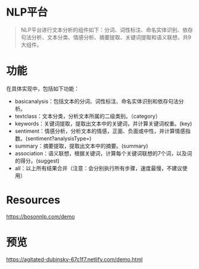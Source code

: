 # NLP平台

> NLP平台进行文本分析的组件如下：分词、词性标注、命名实体识别、依存句法分析、文本分类、情感分析、摘要提取、关键词提取和语义联想，共9大组件。

# 功能

在具体实现中，包括如下功能：
- basicanalysis：包括文本的分词、词性标注、命名实体识别和依存句法分析。
- textclass：文本分类，分析文本所属的二级类别。（category）
- keywords：关键词提取，提取出文本中的关键词，并计算关键词权重。(key)
- sentiment：情感分析，分析文本的情感，正面、负面或中性，并计算情感指数。(sentiment?analysisType=)
- summary：摘要提取，提取出文本中的摘要。(summary)
- association：语义联想，根据关键词，计算每个关键词联想的7个词，以及词的得分。(suggest)
- all：以上所有结果合并（注意：会分别执行所有步骤，速度最慢，不建议使用）

# Resources
https://bosonnlp.com/demo

# 预览
https://agitated-dubinsky-67c1f7.netlify.com/demo.html

